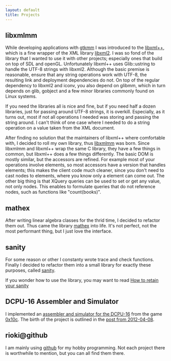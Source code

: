 ```yaml
---
layout: default
title: Projects
---
```


## libxmlmm

While developing applications with [gtkmm] I was introduced to the [libxml++], 
which is a fine wrapper of the XML library [libxml2]. I was so fond of the library
that I wanted to use it with other projects; especially ones that build on top
of SDL and openGL. Unfortunately libxml++ uses Glib::ustring to handle the 
UTF-8 strings with libxml2. Although the basic premise is reasonable, ensure that
any string operations work with UTF-8, the resulting link and deployment dependencies
do not. On top of the regular dependency to libxml2 and iconv, you also depend
on glibmm, which in turn depends on glib, gobject and a few minor libraries 
commonly found on Linux systems.

If you need the libraries all is nice and fine, but if you need half a dozen
libraries, just for passing around UTF-8 strings, it is overkill. Especially,
as it turns out, most if not all operations I needed was storing and passing
the string around. I can't think of one case where I needed to do a string 
operation on a value taken from the XML document.

After finding no solution that the maintainers of libxml++ where comfortable 
with, I decided to roll my own library, thus [libxmlmm] was born. Since libxmlmm
and libxml++ wrap the same C library, they have a few things in common, but 
libxml++ does a few things differently. The basic DOM is mostly similar, but
the accessors are refined. For example most of your operations involve elements,
so most accessors have a version that handles elements; this makes the client
code much cleaner, since you don't need to cast nodes to elements, where you
know only a element can come out. The other big thing is that XQuery queries 
can be used to set or get any value, not only nodes. This enables to 
formulate queries that do not reference nodes, such as functions like "count(books)".

[gtkmm]: http://www.gtkmm.org
[libxml++]: http://libxmlplusplus.sourceforge.net/
[libxml2]: http://xmlsoft.org
[libxmlmm]: http://www.github.com/rioki/libxmlmm

## mathex

After writing linear algebra classes for the thrid time, I decided to refactor
them out. Thus came the library [mathex] into life. It's not perfect, not 
the most performant thing, but I just love the interface.

[mathex]: https://github.com/rioki/mathex

## sanity

For some reason or other I constanty wrote trace and check functions. Finally
I decided to refactor them into a small library for exactly these purposes, 
called [sanity].

If you wonder how to use the library, you may want to read 
[How to retain your sanity]

[sanity]: https://github.com/rioki/sanity
[How to retain your sanity]: /2011/06/08/how-to-retain-your-sanity.html

## DCPU-16 Assembler and Simulator

I implemented an [assembler and simulator for the DCPU-16][d16] from the game
[0x10c]. The birth of the project is outlined in the [post from 2012-04-08][d16p]. 

[d16]: http://github.com/rioki/d16
[0x10c]: http://0x10c.com
[d16p]: /2012/04/08/dcpu-16-assembler-and-simulator.html

## rioki@github

I am mainly using [github][gh] for my hobby programming. Not each project there
is worthwhile to mention, but you can all find them there.

[gh]: http://github.org/rioki

